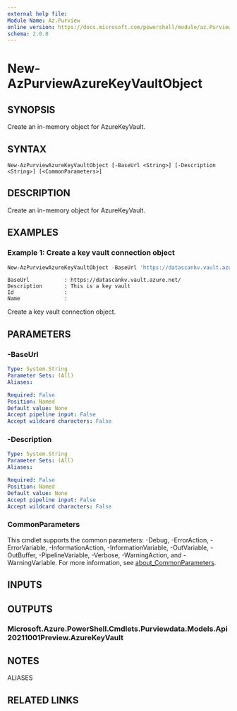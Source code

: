 ```yaml
---
external help file:
Module Name: Az.Purview
online version: https://docs.microsoft.com/powershell/module/az.Purview/new-AzPurviewAzureKeyVaultObject
schema: 2.0.0
---
```


# New-AzPurviewAzureKeyVaultObject

## SYNOPSIS
Create an in-memory object for AzureKeyVault.

## SYNTAX

```
New-AzPurviewAzureKeyVaultObject [-BaseUrl <String>] [-Description <String>] [<CommonParameters>]
```

## DESCRIPTION
Create an in-memory object for AzureKeyVault.

## EXAMPLES

### Example 1: Create a key vault connection object
```powershell
New-AzPurviewAzureKeyVaultObject -BaseUrl 'https://datascankv.vault.azure.net/' -Description 'This is a key vault'
```

```output
BaseUrl           : https://datascankv.vault.azure.net/
Description       : This is a key vault
Id                :
Name              :
```

Create a key vault connection object.

## PARAMETERS

### -BaseUrl


```yaml
Type: System.String
Parameter Sets: (All)
Aliases:

Required: False
Position: Named
Default value: None
Accept pipeline input: False
Accept wildcard characters: False
```

### -Description


```yaml
Type: System.String
Parameter Sets: (All)
Aliases:

Required: False
Position: Named
Default value: None
Accept pipeline input: False
Accept wildcard characters: False
```

### CommonParameters
This cmdlet supports the common parameters: -Debug, -ErrorAction, -ErrorVariable, -InformationAction, -InformationVariable, -OutVariable, -OutBuffer, -PipelineVariable, -Verbose, -WarningAction, and -WarningVariable. For more information, see [about_CommonParameters](http://go.microsoft.com/fwlink/?LinkID=113216).

## INPUTS

## OUTPUTS

### Microsoft.Azure.PowerShell.Cmdlets.Purviewdata.Models.Api20211001Preview.AzureKeyVault

## NOTES

ALIASES

## RELATED LINKS

